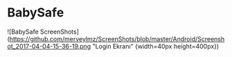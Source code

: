 # BabySafe 

![BabySafe ScreenShots](https://github.com/merveylmz/ScreenShots/blob/master/Android/Screenshot_2017-04-04-15-36-19.png "Login Ekranı" {width=40px height=400px})

